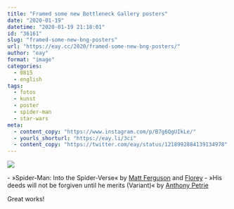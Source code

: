 ```yaml
---
title: "Framed some new Bottleneck Gallery posters"
date: "2020-01-19"
datetime: "2020-01-19 21:18:01"
id: "36161"
slug: "framed-some-new-bng-posters"
url: "https://eay.cc/2020/framed-some-new-bng-posters/"
author: "eay"
format: "image"
categories:
  - 0815
  - english
tags:
  - fotos
  - kunst
  - poster
  - spider-man
  - star-wars
meta:
  - content_copy: "https://www.instagram.com/p/B7g6QgUIkLe/"
  - yourls_shorturl: "https://eay.li/3ci"
  - content_copy: "https://twitter.com/eay/status/1218992884139134978"
---
```


![](https://eay.cc/uploads/2020/bng-posters.jpeg)

\- »Spider-Man: Into the Spider-Verse« by [Matt Ferguson](https://www.cakesandcomics.com/) and [Florey](http://www.mrflorey.com/) - »His deeds will not be forgiven until he merits (Variant)« by [Anthony Petrie](https://anthonypetrie.com/)

Great works!
